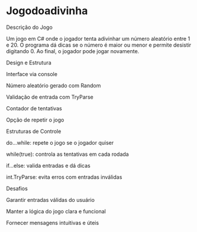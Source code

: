 # Jogodoadivinha

Descrição do Jogo


Um jogo em C# onde o jogador tenta adivinhar um número aleatório entre 1 e 20. O programa dá dicas se o número é maior ou menor e permite desistir digitando 0. Ao final, o jogador pode jogar novamente.

Design e Estrutura


Interface via console

Número aleatório gerado com Random

Validação de entrada com TryParse

Contador de tentativas

Opção de repetir o jogo

Estruturas de Controle


do...while: repete o jogo se o jogador quiser

while(true): controla as tentativas em cada rodada

if...else: valida entradas e dá dicas

int.TryParse: evita erros com entradas inválidas

Desafios


Garantir entradas válidas do usuário

Manter a lógica do jogo clara e funcional

Fornecer mensagens intuitivas e úteis
